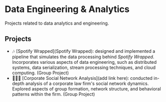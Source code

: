 # Data Engineering & Analytics
Projects related to data analytics and engineering.

## Projects
- 🎶 [Spotify Wrapped](Spotify Wrapped): designed and implemented a pipeline that simulates the data processing behind *Spotify Wrapped*. Incorporates various aspects of data engineering, such as distributed systems, data serialization, stream processing techniques, and cloud computing. (Group Project)
- 👩🏽‍💼 [Corporate Social Network Analysis](add link here): conducted in-depth analysis of a corporate law firm's social network dynamics. Explored aspects of group formation, network structure, and behavioral patterns within the firm. (Group Project)
